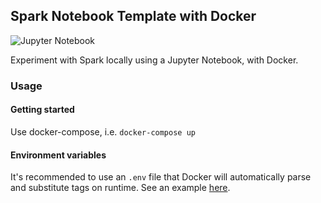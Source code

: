 ## Spark Notebook Template with Docker

![Jupyter Notebook](https://img.shields.io/badge/jupyter-%23FA0F00.svg?style=for-the-badge&logo=jupyter&logoColor=white)

Experiment with Spark locally using a Jupyter Notebook, with Docker.

### Usage 
#### Getting started
Use docker-compose, i.e. `docker-compose up`

#### Environment variables
It's recommended to use an `.env` file that Docker will automatically parse and substitute tags on runtime. See an example [here](https://docs.docker.com/compose/environment-variables/set-environment-variables/).

